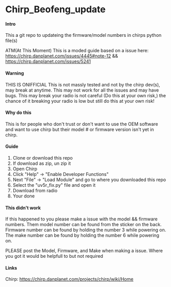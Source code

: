 # Chirp_Beofeng_update

#### Intro
This a git repo to updateing the firmware/model numbers in chirps python file(s)

ATM(At This Moment) This is a moded guide based on a issue here: https://chirp.danplanet.com/issues/4445#note-12 && https://chirp.danplanet.com/issues/5241

#### Warning

THIS IS ONIFFICIAL
This is not massly tested and not by the chirp dev(s), may break at anytime.
This may not work for all the issues and may have bugs.
This may break your radio is not careful (Do this at your own risk,) the chance of it breaking your radio is low but still do this at your own risk!

#### Why do this

This is for people who don't trust or don't want to use the OEM software and want to use chirp but their model # or firmware version isn't yet in chirp.

#### Guide

1. Clone or download this repo
2. If download as zip, un zip it
3. Open Chirp
4. Click "Help" -> "Enable Developer Functions"
5. Next "File" -> "Load Module" and go to where you downloaded this repo
6. Select the "uv5r_fix.py" file and open it
7. Download from radio
8. Your done

#### This didn't work

If this happened to you please make a issue with the model && firmware numbers.
Them model number can be found from the sticker on the back.
Firmware number can be found by holding the number 3 while powering on.
The make number can be found by holding the number 6 while powering on.

PLEASE post the Model, Firmware, and Make when making a issue. Where you got it would be helpfull to but not required


#### Links

Chirp: https://chirp.danplanet.com/projects/chirp/wiki/Home